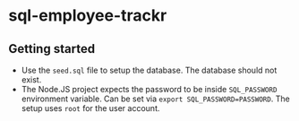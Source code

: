 # sql-employee-trackr

## Getting started
- Use the `seed.sql` file to setup the database. The database should not exist.
- The Node.JS project expects the password to be inside `SQL_PASSWORD` environment variable.  Can be set via `export SQL_PASSWORD=PASSWORD`.  The setup uses `root` for the user account.